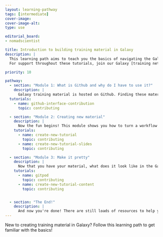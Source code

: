 ```yaml
---
layout: learning-pathway
tags: [intermediate]
cover-image:
cover-image-alt:
type: use

editorial_board:
- nomadscientist

title: Introduction to building training material in Galaxy
description: |
  This learning path aims to teach you the basics of navigating the Galaxy training Github repository, and turning your ace training materials and workflows into Galaxy sites.
  For support throughout these tutorials, join our Galaxy [training network on Matrix](https://matrix.to/#/#Galaxy-Training-Network_Lobby:gitter.im) to ask questions!

priority: 10

pathway:
  - section: "Module 1: What is Github and why do I have to use it?"
    description: |
      Galaxy training material is hosted on Github. Finding these materials and getting used to the ideas of submitting a 'Pull request' is a crucial starting point for developing training material in Galaxy. You may find that [searching Github on our training materials](/search2?query=github) will also provide further resources on this topic after the following module.
  tutorials:
    - name: github-interface-contribution
      topic: contributing

  - section: "Module 2: Creating new material"
    description: |
      Now the fun begins! This module shows you how to turn a workflow into a tutorial skeleton, building the folders necessary in the Galaxy Github environment. Alternatively, this section shows you how to create a Galaxy-formatted slide-deck.
    tutorials:
      - name: create-new-tutorial
        topic: contributing
      - name: create-new-tutorial-slides
        topic: contributing

  - section: "Module 3: Make it pretty"
    description: |
      Now that you have your material, what does it look like in the Galaxy training site? How can you add bells and whistles, like questions or tips? How can you visualise these changes? Here, you'll find a way to render your materials and change formatting to get the most out of the training platform. You will also learn how to embed images, or even turn coding notebooks automatically into training material.
    tutorials:
      - name: gitpod
        topic: contributing
      - name: create-new-tutorial-content
        topic: contributing


  - section: "The End!"
    description: |
      And now you're done! There are still loads of resources to help you improve your training [conceptually](/learning-pathways/train-the-trainers.html) or [structurally](/training-material/topics/contributing/).
---
```


New to creating training material in Galaxy? Follow this learning path to get familiar with the basics!
